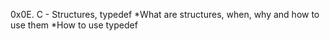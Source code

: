 0x0E. C - Structures, typedef
*What are structures, when, why and how to use them
*How to use typedef


